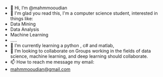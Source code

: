 - 👋 Hi, I’m @mahmmooudian
- 👀 I'm glad you read this, I'm a computer science student, interested in things like:
- Data Mining
- Data Analysis
- Machine Learning
- .....
- 🌱 I’m currently learning a python , c# and matlab, 
- 💞️ I’m looking to collaborate on Groups working in the fields of data science, machine learning, and deep learning should collaborate.
- 📫 How to reach me message my email:
- mahmmooudian@gmail.com


